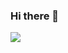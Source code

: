 ### Hi there 👋
<img src="https://user-images.githubusercontent.com/18665030/136433032-eae1e950-8a99-4ddc-81fb-37389c9ea646.gif"/>
<!--
**shadowbourne/shadowbourne** is a ✨ _special_ ✨ repository because its `README.md` (this file) appears on your GitHub profile.

Here are some ideas to get you started:

- 🔭 I’m currently working on ...
- 🌱 I’m currently learning ...
- 👯 I’m looking to collaborate on ...
- 🤔 I’m looking for help with ...
- 💬 Ask me about ...
- 📫 How to reach me: ...
- 😄 Pronouns: ...
- ⚡ Fun fact: ...
-->
